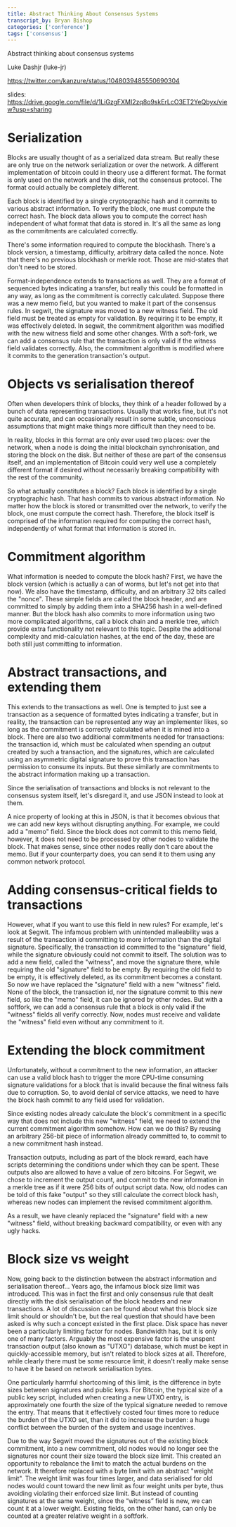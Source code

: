 ```yaml
---
title: Abstract Thinking About Consensus Systems
transcript_by: Bryan Bishop
categories: ['conference']
tags: ['consensus']
---
```


Abstract thinking about consensus systems

Luke Dashjr (luke-jr)

<https://twitter.com/kanzure/status/1048039485550690304>

slides: <https://drive.google.com/file/d/1LiGzgFXMI2zq8o9skErLcO3ET2YeQbyx/view?usp=sharing>

# Serialization

Blocks are usually thought of as a serialized data stream. But really these are only true on the network serialization or over the network. A different implementation of bitcoin could in theory use a different format. The format is only used on the network and the disk, not the consensus protocol. The format could actually be completely different.

Each block is identified by a single cryptographic hash and it commits to various abstract information. To verify the block, one must compute the correct hash. The block data allows you to compute the correct hash independent of what format that data is stored in. It's all the same as long as the commitments are calculated correctly.

There's some information required to compute the blockhash. There's a block version, a timestamp, difficulty, arbitrary data called the nonce. Note that there's no previous blockhash or merkle root. Those are mid-states that don't need to be stored.

Format-independence extends to transactions as well. They are a format of sequenced bytes indicating a transfer, but really this could be formatted in any way, as long as the commitment is correctly calculated. Suppose there was a new memo field, but you wanted to make it part of the consensus rules. In segwit, the signature was moved to a new witness field. The old field must be treated as empty for validation. By requiring it to be empty, it was effectively deleted. In segwit, the commitment algorithm was modified with the new witness field and some other changes. With a soft-fork, we can add a consensus rule that the transaction is only valid if the witness field validates correctly. Also, the commitment algorithm is modified where it commits to the generation transaction's output.

# Objects vs serialisation thereof

Often when developers think of blocks, they think of a header followed by a bunch of data representing transactions.
Usually that works fine, but it's not quite accurate, and can occasionally result in some subtle, unconscious assumptions that might make things more difficult than they need to be.

In reality, blocks in this format are only ever used two places: over the network, when a node is doing the initial blockchain synchronisation, and storing the block on the disk.
But neither of these are part of the consensus itself, and an implementation of Bitcoin could very well use a completely different format if desired without necessarily breaking compatibility with the rest of the community.

So what actually constitutes a block? Each block is identified by a single cryptographic hash.
That hash commits to various abstract information.
No matter how the block is stored or transmitted over the network, to verify the block, one must compute the correct hash.
Therefore, the block itself is comprised of the information required for computing the correct hash, independently of what format that information is stored in.

# Commitment algorithm

What information is needed to compute the block hash?
First, we have the block version (which is actually a can of worms, but let's not get into that now).
We also have the timestamp, difficulty, and an arbitrary 32 bits called the "nonce".
These simple fields are called the block header, and are committed to simply by adding them into a SHA256 hash in a well-defined manner.
But the block hash also commits to more information using two more complicated algorithms, call a block chain and a merkle tree, which provide extra functionality not relevant to this topic.
Despite the additional complexity and mid-calculation hashes, at the end of the day, these are both still just committing to information.

# Abstract transactions, and extending them

This extends to the transactions as well.
One is tempted to just see a transaction as a sequence of formatted bytes indicating a transfer, but in reality, the transaction can be represented any way an implementer likes, so long as the commitment is correctly calculated when it is mined into a block.
There are also two additional commitments needed for transactions: the transaction id, which must be calculated when spending an output created by such a transaction, and the signatures, which are calculated using an asymmetric digital signature to prove this transaction has permission to consume its inputs. But these similarly are commitments to the abstract information making up a transaction.

Since the serialisation of transactions and blocks is not relevant to the consensus system itself, let's disregard it, and use JSON instead to look at them.
<slide>

A nice property of looking at this in JSON, is that it becomes obvious that we can add new keys without disrupting anything.
For example, we could add a "memo" field.
<slide>
Since the block does not commit to this memo field, however, it does not need to be processed by other nodes to validate the block.
That makes sense, since other nodes really don't care about the memo.
But if your counterparty does, you can send it to them using any common network protocol.

# Adding consensus-critical fields to transactions

However, what if you want to use this field in new rules?
For example, let's look at Segwit.
The infamous problem with unintended malleability was a result of the transaction id committing to more information than the digital signature.
Specifically, the transaction id committed to the "signature" field, while the signature obviously could not commit to itself.
The solution was to add a new field, called the "witness", and move the signature there, while requiring the old "signature" field to be empty.
By requiring the old field to be empty, it is effectively deleted, as its commitment becomes a constant.
<slide>
So now we have replaced the "signature" field with a new "witness" field.
None of the block, the transaction id, nor the signature commit to this new field, so like the "memo" field, it can be ignored by other nodes.
But with a softfork, we can add a consensus rule that a block is only valid if the "witness" fields all verify correctly.
Now, nodes must receive and validate the "witness" field even without any commitment to it.

# Extending the block commitment

Unfortunately, without a commitment to the new information, an attacker can use a valid block hash to trigger the more CPU-time consuming signature validations for a block that is invalid because the final witness fails due to corruption.
So, to avoid denial of service attacks, we need to have the block hash commit to any field used for validation.

Since existing nodes already calculate the block's commitment in a specific way that does not include this new "witness" field, we need to extend the current commitment algorithm somehow.
How can we do this? By reusing an arbitrary 256-bit piece of information already committed to, to commit to a new commitment hash instead.

Transaction outputs, including as part of the block reward, each have scripts determining the conditions under which they can be spent.
These outputs also are allowed to have a value of zero bitcoins.
For Segwit, we chose to increment the output count, and commit to the new information in a merkle tree as if it were 256 bits of output script data.
Now, old nodes can be told of this fake "output" so they still calculate the correct block hash, whereas new nodes can implement the revised commitment algorithm.

As a result, we have cleanly replaced the "signature" field with a new "witness" field, without breaking backward compatibility, or even with any ugly hacks.

# Block size vs weight

Now, going back to the distinction between the abstract information and serialisation thereof...
Years ago, the infamous block size limit was introduced.
This was in fact the first and only consensus rule that dealt directly with the disk serialisation of the block headers and new transactions.
A lot of discussion can be found about what this block size limit should or shouldn't be, but the real question that should have been asked is why such a concept existed in the first place.
Disk space has never been a particularly limiting factor for nodes.
Bandwidth has, but it is only one of many factors.
Arguably the most expensive factor is the unspent transaction output (also known as "UTXO") database, which must be kept in quickly-accessible memory, but isn't related to block sizes at all.
Therefore, while clearly there must be some resource limit, it doesn't really make sense to have it be based on network serialisation bytes.

One particularly harmful shortcoming of this limit, is the difference in byte sizes between signatures and public keys.
For Bitcoin, the typical size of a public key script, included when creating a new UTXO entry, is approximately one fourth the size of the typical signature needed to remove the entry.
That means that it effectively costed four times more to reduce the burden of the UTXO set, than it did to increase the burden:
a huge conflict between the burden of the system and usage incentives.

Due to the way Segwit moved the signatures out of the existing block commitment, into a new commitment, old nodes would no longer see the signatures nor count their size toward the block size limit.
This created an opportunity to rebalance the limit to match the actual burdens on the network.
It therefore replaced with a byte limit with an abstract "weight limit".
The weight limit was four times larger, and data serialised for old nodes would count toward the new limit as four weight units per byte, thus avoiding violating their enforced size limit.
But instead of counting signatures at the same weight, since the “witness” field is new, we can count it at a lower weight.
Existing fields, on the other hand, can only be counted at a greater relative weight in a softfork.




